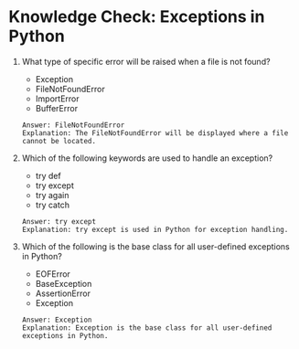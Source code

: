 # Knowledge Check: Exceptions in Python

1. What type of specific error will be raised when a file is not found?
   - Exception
   - FileNotFoundError
   - ImportError
   - BufferError
   ```
   Answer: FileNotFoundError
   Explanation: The FileNotFoundError will be displayed where a file cannot be located.
   ```

2. Which of the following keywords are used to handle an exception?
   - try def
   - try except
   - try again
   - try catch
   ```
   Answer: try except
   Explanation: try except is used in Python for exception handling.
   ```

3. Which of the following is the base class for all user-defined exceptions in Python?
   - EOFError
   - BaseException
   - AssertionError
   - Exception
   ```
   Answer: Exception
   Explanation: Exception is the base class for all user-defined exceptions in Python.
   ```
